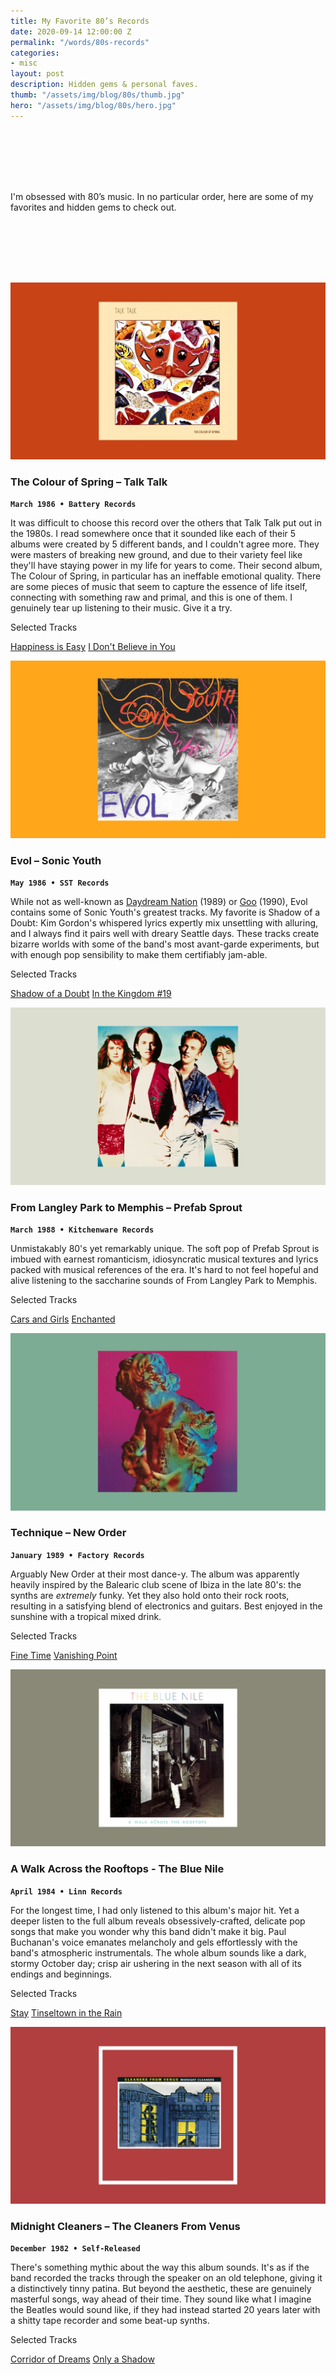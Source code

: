 ```yaml
---
title: My Favorite 80’s Records
date: 2020-09-14 12:00:00 Z
permalink: "/words/80s-records"
categories:
- misc
layout: post
description: Hidden gems & personal faves.
thumb: "/assets/img/blog/80s/thumb.jpg"
hero: "/assets/img/blog/80s/hero.jpg"
---
```

<center style="padding-top:50px;">
  <div class="verticalLine">
    <br><br>
  </div>
</center>

I'm obsessed with 80’s music. In no particular order, here are some of my favorites and hidden gems to check out.
<center style="padding-top:50px;">
  <div class="verticalLine">
    <br><br>
  </div>
</center>

![The Colour of Spring – Talk Talk](/assets/img/blog/80s/spring.jpg)
### The Colour of Spring – Talk Talk
<code><b>March 1986 • Battery Records</b></code>

It was difficult to choose this record over the others that Talk Talk put out in the 1980s. I read somewhere once that it sounded like each of their 5 albums were created by 5 different bands, and I couldn't agree more. They were masters of breaking new ground, and due to their variety feel like they'll have staying power in my life for years to come. Their second album, The Colour of Spring, in particular has an ineffable emotional quality. There are some pieces of music that seem to capture the essence of life itself, connecting with something raw and primal, and this is one of them. I genuinely tear up listening to their music. Give it a try.

<div class="tracks-footer">
  <p class="subhead">Selected Tracks</p>

  <a href="https://www.youtube.com/watch?v=gl4lvJmvqQU" class="selected-track">Happiness is Easy</a> <a href="https://www.youtube.com/watch?v=o8canrG0YfY" class="selected-track">I Don't Believe in You</a>
</div>

![Evol - Sonic Youth](/assets/img/blog/80s/evol.jpg)
### Evol – Sonic Youth
<code><b>May 1986 • SST Records</b></code>

While not as well-known as [Daydream Nation](https://www.youtube.com/watch?v=x9r0renJWuY&list=PLYwfYGziz-_2VKxL1nlRK2GNloIP7_4VQ) (1989) or [Goo](https://www.youtube.com/watch?v=2IWl_27jgUc&list=PLFy_TygA_eOYauhhSPHtrkjNjpEl1RexH) (1990), Evol contains some of Sonic Youth's greatest tracks. My favorite is Shadow of a Doubt: Kim Gordon's whispered lyrics expertly mix unsettling with alluring, and I always find it pairs well with dreary Seattle days. These tracks create bizarre worlds with some of the band's most avant-garde experiments, but with enough pop sensibility to make them certifiably jam-able.

<div class="tracks-footer">
  <p class="subhead">Selected Tracks</p>

  <a href="https://www.youtube.com/watch?v=tFNnvQLvs7I" class="selected-track">Shadow of a Doubt</a> <a href="https://www.youtube.com/watch?v=vLKuLjmlgmU" class="selected-track">In the Kingdom #19</a>
</div>


![From Langley Park to Memphis](/assets/img/blog/80s/langley.jpg)
### From Langley Park to Memphis – Prefab Sprout
<code><b>March 1988 • Kitchenware Records</b></code>

Unmistakably 80's yet remarkably unique. The soft pop of Prefab Sprout is imbued with earnest romanticism, idiosyncratic musical textures and lyrics packed with musical references of the era. It's hard to not feel hopeful and alive listening to the saccharine sounds of From Langley Park to Memphis.

<div class="tracks-footer">
  <p class="subhead">Selected Tracks</p>

  <a href="https://www.youtube.com/watch?v=jEJdfDD4dVg" class="selected-track">Cars and Girls</a> <a href="https://www.youtube.com/watch?v=TqOhT1s81PQ" class="selected-track">Enchanted</a>
</div>


![Technique - New Order](/assets/img/blog/80s/technique.jpg)
### Technique – New Order
<code><b>January 1989 • Factory Records</b></code>

Arguably New Order at their most dance-y. The album was apparently heavily inspired by the Balearic club scene of Ibiza in the late 80's: the synths are <em>extremely</em> funky. Yet they also hold onto their rock roots, resulting in a satisfying blend of electronics and guitars. Best enjoyed in the sunshine with a tropical mixed drink.

<div class="tracks-footer">
  <p class="subhead">Selected Tracks</p>

  <a href="https://www.youtube.com/watch?v=QBziNQAm85U" class="selected-track">Fine Time</a> <a href="https://www.youtube.com/watch?v=kHrAjj4s0CU" class="selected-track">Vanishing Point</a>
</div>

![A Walk Across the Rooftops - The Blue Nile](/assets/img/blog/80s/walk.jpg)
### A Walk Across the Rooftops - The Blue Nile
<code><b>April 1984 • Linn Records</b></code>

For the longest time, I had only listened to this album's major hit. Yet a deeper listen to the full album reveals obsessively-crafted, delicate pop songs that make you wonder why this band didn't make it big. Paul Buchanan's voice emanates melancholy and gels effortlessly with the band's atmospheric instrumentals. The whole album sounds like a dark, stormy October day; crisp air ushering in the next season with all of its endings and beginnings.

<div class="tracks-footer">
  <p class="subhead">Selected Tracks</p>

  <a href="https://www.youtube.com/watch?v=yDGR8R5e0Qs" class="selected-track">Stay</a> <a href="https://www.youtube.com/watch?v=2q5CGLHJ-54" class="selected-track">Tinseltown in the Rain</a>
</div>


![Midnight Cleaners – The Cleaners From Venus](/assets/img/blog/80s/venus.jpg)
### Midnight Cleaners – The Cleaners From Venus
<code><b>December 1982 • Self-Released</b></code>

There's something mythic about the way this album sounds. It's as if the band recorded the tracks through the speaker on an old telephone, giving it a distinctively tinny patina. But beyond the aesthetic, these are genuinely masterful songs, way ahead of their time. They sound like what I imagine the Beatles would sound like, if they had instead started 20 years later with a shitty tape recorder and some beat-up synths.  

<div class="tracks-footer">
  <p class="subhead">Selected Tracks</p>

  <a href="https://www.youtube.com/watch?v=Yqh-WPtmWMo" class="selected-track">Corridor of Dreams</a> <a href="https://www.youtube.com/watch?v=PSNI_alOcV0" class="selected-track">Only a Shadow</a>
</div>
